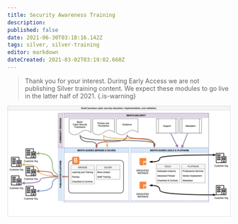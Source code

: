 ```yaml
---
title: Security Awareness Training
description: 
published: false
date: 2021-06-30T03:18:16.142Z
tags: silver, silver-training
editor: markdown
dateCreated: 2021-03-02T03:19:02.660Z
---
```


> Thank you for your interest. During Early Access we are not publishing Silver training content. We expect these modules to go live in the latter half of 2021.
{.is-warning}

![bentosecurityprojectdiagram_v4.png](/public/bentosecurityprojectdiagram_v4.png)